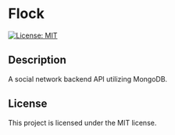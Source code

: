 # Flock

[![License: MIT](https://img.shields.io/badge/License-MIT-purple.svg)](https://opensource.org/licenses/MIT)

## Description

A social network backend API utilizing MongoDB.

## License

This project is licensed under the MIT license.
